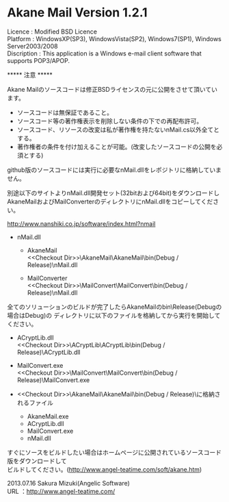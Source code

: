 Akane Mail Version 1.2.1
========

Licence     : Modified BSD Licence  
Platform    : WindowsXP(SP3), WindowsVista(SP2), Windows7(SP1), Windows Server2003/2008  
Discription : This application is a Windows e-mail client software that supports POP3/APOP.  

***** 注意 *****

Akane Mailのソースコードは修正BSDライセンスの元に公開をさせて頂いています。

* ソースコードは無保証であること。
* ソースコード等の著作権表示を削除しない条件の下での再配布許可。
* ソースコード、リソースの改変は私が著作権を持たないnMail.cs以外全てとする。
* 著作権者の条件を付け加えることが可能。(改変したソースコードの公開を必須とする)

github版のソースコードには実行に必要なnMail.dllをレポジトリに格納していません。

別途以下のサイトよりnMail.dll開発セット(32bitおよび64bit)をダウンロードし  
AkaneMailおよびMailConverterのディレクトリにnMail.dllをコピーしてください。  

<http://www.nanshiki.co.jp/software/index.html?nmail>

* nMail.dll
  * AkaneMail  
    &lt;&lt;Checkout Dir&gt;&gt;\AkaneMail\AkaneMail\bin\(Debug / Release)\nMail.dll

  * MailConverter  
    &lt;&lt;Checkout Dir&gt;&gt;\MailConvert\MailConvert\bin\(Debug / Release)\nMail.dll

全てのソリューションのビルドが完了したらAkaneMailのbin\Release(Debugの場合はDebug)の
ディレクトリに以下のファイルを格納してから実行を開始してください。

* ACryptLib.dll  
  &lt;&lt;Checkout Dir&gt;&gt;\ACryptLib\ACryptLib\bin\(Debug / Release)\ACryptLib.dll

* MailConvert.exe  
  &lt;&lt;Checkout Dir&gt;&gt;\MailConvert\MailConvert\bin\(Debug / Release)\MailConvert.exe

* &lt;&lt;Checkout Dir&gt;&gt;\AkaneMail\AkaneMail\bin\(Debug / Release)\に格納されるファイル
  * AkaneMail.exe
  * ACryptLib.dll
  * MailConvert.exe
  * nMail.dll

すぐにソースをビルドしたい場合はホームページに公開されているソースコード版をダウンロードして  
ビルドしてください。(http://www.angel-teatime.com/soft/akane.htm)  
  
2013.07.16 Sakura Mizuki(Angelic Software)  
URL   ：http://www.angel-teatime.com/


